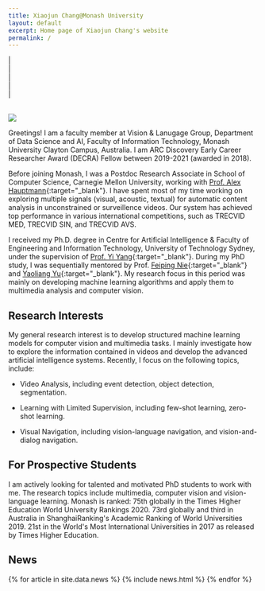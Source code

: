 ```yaml
---
title: Xiaojun Chang@Monash University
layout: default
excerpt: Home page of Xiaojun Chang's website
permalink: /
---
```


| <a href="mailto:cxj273@gmail.com" target="_blank" style="text-align:center; display:block"><i class="fa fa-envelope ai-3x"></i></a> | <a href="{{ site.google_scholar_url }}" target="_blank" style="text-align:center; display:block"><i class="ai ai-google-scholar-square ai-3x"></i></a> | <a href="https://linkedin.com/in/{{ site.linkedin_username }}" target="_blank" style="text-align:center; display:block"><i class="fa fa-linkedin ai-3x"></i></a> | <a href="https://github.com/{{ site.github_username }}" target="_blank" style="text-align:center; display:block"><i class="fa fa-github ai-3x"></i></a> |

<br/>

<img class="profile-picture" src="{{site.url}}{{site.baseurl}}/images/profile-picture/profile_picture.jpg" />

Greetings! I am a faculty member at Vision & Lanugage Group, Department of Data Science and AI, Faculty of Information Technology, Monash University Clayton Campus, Australia. I am ARC Discovery Early Career Researcher Award (DECRA) Fellow between 2019-2021 (awarded in 2018).

Before joining Monash, I was a Postdoc Research Associate in School of Computer Science, Carnegie Mellon University, working with [Prof. Alex Hauptmann](http://www.cs.cmu.edu/~alex/){:target="_blank"}. I have spent most of my time working on exploring multiple signals (visual, acoustic, textual) for automatic content analysis in unconstrained or surveillence videos. Our system has achieved top performance in various international competitions, such as TRECVID MED, TRECVID SIN, and TRECVID AVS.

I received my Ph.D. degree in Centre for Artificial Intelligence & Faculty of Engineering and Information Technology, University of Technology Sydney, under the supervision of [Prof. Yi Yang](http://www.cs.cmu.edu/~yiyang/){:target="_blank"}. During my PhD study, I was sequentially mentored by Prof. [Feiping Nie](http://www.escience.cn/people/fpnie/){:target="_blank"} and [Yaoliang Yu](https://cs.uwaterloo.ca/~y328yu/){:target="_blank"}. My research focus in this period was mainly on developing machine learning algorithms and apply them to multimedia analysis and computer vision.

## Research Interests

My general research interest is to develop structured machine learning models for computer vision and multimedia tasks. I mainly investigate how to explore the information contained in videos and develop the advanced artificial intelligence systems. Recently, I focus on the following topics, include:

- Video Analysis, including event detection, object detection, segmentation.

- Learning with Limited Supervision, including few-shot learning, zero-shot learning.

- Visual Navigation, including vision-language navigation, and vision-and-dialog navigation.

## For Prospective Students

I am actively looking for talented and motivated PhD students to work with me. The research topics include multimedia, computer vision and vision-language learning. Monash is ranked: 75th globally in the Times Higher Education World University Rankings 2020. 73rd globally and third in Australia in ShanghaiRanking's Academic Ranking of World Universities 2019. 21st in the World's Most International Universities in 2017 as released by Times Higher Education.


## News

<table>
{% for article in site.data.news %}
<tr>
{% include news.html %}
</tr>
{% endfor %}
</table>
